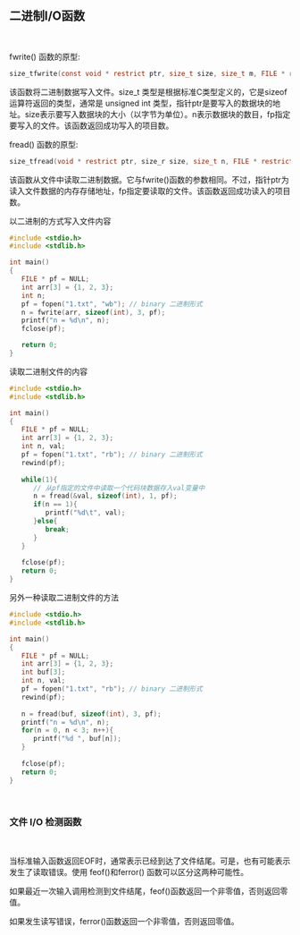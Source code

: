 
## 二进制I/O函数

<br/>

fwrite() 函数的原型:

```c
size_tfwrite(const void * restrict ptr, size_t size, size_t m, FILE * restrict fp);
```

该函数将二进制数据写入文件。size_t 类型是根据标准C类型定义的，它是sizeof运算符返回的类型，通常是 unsigned int 类型，指针ptr是要写入的数据块的地址。size表示要写入数据块的大小（以字节为单位）。n表示数据块的数目，fp指定要写入的文件。该函数返回成功写入的项目数。

fread() 函数的原型:

```c
size_tfread(void * restrict ptr, size_r size, size_t n, FILE * restrict fp);
```

该函数从文件中读取二进制数据。它与fwrite()函数的参数相同。不过，指针ptr为读入文件数据的内存存储地址，fp指定要读取的文件。该函数返回成功读入的项目数。


以二进制的方式写入文件内容

```c
#include <stdio.h>
#include <stdlib.h>

int main()
{
   FILE * pf = NULL;
   int arr[3] = {1, 2, 3};
   int n;
   pf = fopen("1.txt", "wb"); // binary 二进制形式
   n = fwrite(arr, sizeof(int), 3, pf);
   printf("n = %d\n", n);
   fclose(pf);

   return 0;
}
```

读取二进制文件的内容

```c
#include <stdio.h>
#include <stdlib.h>

int main()
{
   FILE * pf = NULL;
   int arr[3] = {1, 2, 3};
   int n, val;
   pf = fopen("1.txt", "rb"); // binary 二进制形式
   rewind(pf);
   
   while(1){
      // 从pf指定的文件中读取一个代码块数据存入val变量中
      n = fread(&val, sizeof(int), 1, pf);
      if(n == 1){
         printf("%d\t", val);
      }else{
         break;
      }
   }
   
   fclose(pf);
   return 0;
}
```

另外一种读取二进制文件的方法

```c
#include <stdio.h>
#include <stdlib.h>

int main()
{
   FILE * pf = NULL;
   int arr[3] = {1, 2, 3};
   int buf[3];
   int n, val;
   pf = fopen("1.txt", "rb"); // binary 二进制形式
   rewind(pf);
   
   n = fread(buf, sizeof(int), 3, pf);
   printf("n = %d\n", n);
   for(n = 0, n < 3; n++){
      printf("%d ", buf[n]);
   }
   
   fclose(pf);
   return 0;
}
```

<br/>

### 文件 I/O 检测函数

<br/>

当标准输入函数返回EOF时，通常表示已经到达了文件结尾。可是，也有可能表示发生了读取错误。使用 feof()和ferror() 函数可以区分这两种可能性。

如果最近一次输入调用检测到文件结尾，feof()函数返回一个非零值，否则返回零值。

如果发生读写错误，ferror()函数返回一个非零值，否则返回零值。


